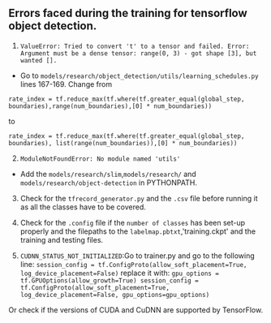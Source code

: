 ## Errors faced during the training for tensorflow object detection.

1. `ValueError: Tried to convert 't' to a tensor and failed. Error: Argument must be a dense tensor: range(0, 3) - got shape [3], but wanted [].`
  * Go to `models/research/object_detection/utils/learning_schedules.py` lines 167-169. Change from 
  ~~~
  rate_index = tf.reduce_max(tf.where(tf.greater_equal(global_step, boundaries),range(num_boundaries),[0] * num_boundaries))
  ~~~

  to
  ~~~
  rate_index = tf.reduce_max(tf.where(tf.greater_equal(global_step, boundaries), list(range(num_boundaries)),[0] * num_boundaries))
  ~~~
  
  
  2. `ModuleNotFoundError: No module named 'utils'`
  * Add the `models/research/slim`,`models/research/` and `models/research/object-detection` in PYTHONPATH.
  
  3. Check for the `tfrecord_generator.py` and the `.csv` file before running it as all the classes have to be covered.
  
  4. Check for the `.config` file if the `number of classes` has been set-up properly and the filepaths to the `labelmap.pbtxt`,'training.ckpt' and the training and testing files.
  
  5. `CUDNN_STATUS_NOT_INITIALIZED`:Go to trainer.py and go to the following line:
`session_config = tf.ConfigProto(allow_soft_placement=True, log_device_placement=False)`
replace it with:
`gpu_options = tf.GPUOptions(allow_growth=True) session_config = tf.ConfigProto(allow_soft_placement=True, log_device_placement=False, gpu_options=gpu_options)`

Or check if the versions of CUDA and CuDNN are supported by TensorFlow.


